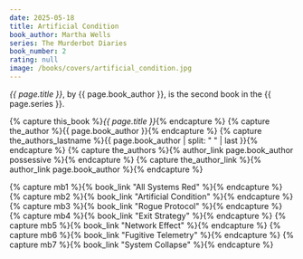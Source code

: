 ```yaml
---
date: 2025-05-18
title: Artificial Condition
book_author: Martha Wells
series: The Murderbot Diaries
book_number: 2
rating: null
image: /books/covers/artificial_condition.jpg
---
```


<cite class="book-title">{{ page.title }}</cite>, by <span
class="author-name">{{ page.book_author }}</span>, is the second book in the
<span class="book-series">{{ page.series }}</span>.

{% capture this_book %}<cite class="book-title">{{ page.title }}</cite>{% endcapture %}
{% capture the_author %}<span class="author-name">{{ page.book_author }}</span>{% endcapture %}
{% capture the_authors_lastname %}<span class="author-name">{{ page.book_author | split: " " | last }}</span>{% endcapture %}
{% capture the_authors %}{% author_link page.book_author possessive %}{% endcapture %}
{% capture the_author_link %}{% author_link page.book_author %}{% endcapture %}

{% capture mb1 %}{% book_link "All Systems Red" %}{% endcapture %}
{% capture mb2 %}{% book_link "Artificial Condition" %}{% endcapture %}
{% capture mb3 %}{% book_link "Rogue Protocol" %}{% endcapture %}
{% capture mb4 %}{% book_link "Exit Strategy" %}{% endcapture %}
{% capture mb5 %}{% book_link "Network Effect" %}{% endcapture %}
{% capture mb6 %}{% book_link "Fugitive Telemetry" %}{% endcapture %}
{% capture mb7 %}{% book_link "System Collapse" %}{% endcapture %}
